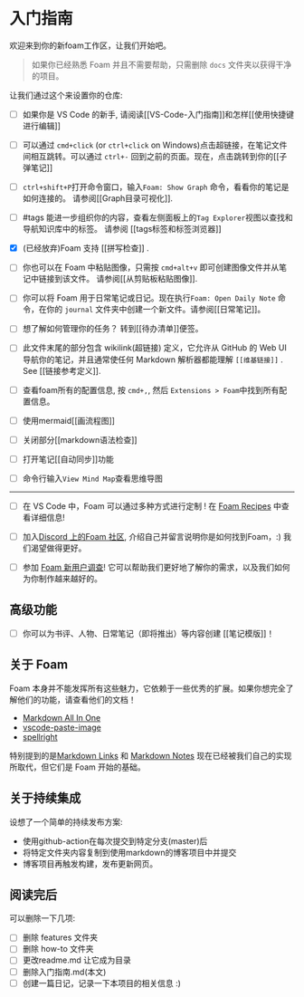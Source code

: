 # 入门指南

欢迎来到你的新foam工作区，让我们开始吧。

> 如果你已经熟悉 Foam 并且不需要帮助，只需删除 `docs` 文件夹以获得干净的项目。

让我们通过这个来设置你的仓库:

- [ ] 如果你是 VS Code 的新手, 请阅读[[VS-Code-入门指南]]和怎样[[使用快捷键进行编辑]]

- [ ] 可以通过 `cmd+click` (or `ctrl+click` on Windows)点击超链接，在笔记文件间相互跳转。可以通过 `ctrl+-` 回到之前的页面。现在，点击跳转到你的[[子弹笔记]]

- [ ] `ctrl+shift+P`打开命令窗口，输入`Foam: Show Graph` 命令，看看你的笔记是如何连接的。 请参阅[[Graph目录可视化]].

- [ ] #tags 能进一步组织你的内容，查看左侧面板上的`Tag Explorer`视图以查找和导航知识库中的标签。 请参阅 [[tags标签和标签浏览器]]

- [x] (已经放弃)Foam 支持 [[拼写检查]] .

- [ ] 你也可以在 Foam 中粘贴图像，只需按 `cmd+alt+v` 即可创建图像文件并从笔记中链接到该文件。 请参阅[[从剪贴板粘贴图像]].

- [ ] 你可以将 Foam 用于日常笔记或日记。现在执行`Foam: Open Daily Note` 命令，在你的 `journal` 文件夹中创建一个新文件。请参阅[[日常笔记]]。

- [ ] 想了解如何管理你的任务？ 转到[[待办清单]]便签。

- [ ] 此文件末尾的部分包含 wikilink(超链接) 定义，它允许从 GitHub 的 Web UI 导航你的笔记，并且通常使任何 Markdown 解析器都能理解 `[[维基链接]]` . See [[链接参考定义]].

- [ ] 查看foam所有的配置信息, 按 `cmd+,`, 然后 `Extensions > Foam`中找到所有配置信息。

- [ ] 使用mermaid[[画流程图]]

- [ ] 关闭部分[[markdown语法检查]]

- [ ] 打开笔记[[自动同步]]功能

- [ ] 命令行输入`View Mind Map`查看思维导图

---

- [ ] 在 VS Code 中，Foam 可以通过多种方式进行定制 ! 在 [Foam Recipes](https://foambubble.github.io/foam/recipes/recipes) 中查看详细信息!

- [ ] 加入[Discord 上的Foam 社区](https://foambubble.github.io/join-discord/e), 介绍自己并留言说明你是如何找到Foam，:) 我们渴望做得更好。

- [ ] 参加 [Foam 新用户调查](http://foambubble.github.io/welcome-survey/e)! 它可以帮助我们更好地了解你的需求，以及我们如何为你制作越来越好的。

## 高级功能

- [ ] 你可以为书评、人物、日常笔记（即将推出）等内容创建 [[笔记模版]]！

## 关于 Foam

Foam 本身并不能发挥所有这些魅力，它依赖于一些优秀的扩展。如果你想完全了解他们的功能，请查看他们的文档！

- [Markdown All In One](https://marketplace.visualstudio.com/items?itemName=yzhang.markdown-all-in-one)
- [vscode-paste-image](https://github.com/mushanshitiancai/vscode-paste-image)
- [spellright](https://marketplace.visualstudio.com/items?itemName=ban.spellright)

特别提到的是[Markdown Links](https://marketplace.visualstudio.com/items?itemName=tchayen.markdown-links) 和 [Markdown Notes](https://marketplace.visualstudio.com/items?itemName=kortina.vscode-markdown-notes) 现在已经被我们自己的实现所取代，但它们是 Foam 开始的基础。

## 关于持续集成

设想了一个简单的持续发布方案:

- 使用github-action在每次提交到特定分支(master)后
- 将特定文件夹内容复制到使用markdown的博客项目中并提交
- 博客项目再触发构建，发布更新网页。

## 阅读完后

可以删除一下几项:

- [ ] 删除 features 文件夹
- [ ] 删除 how-to 文件夹
- [ ] 更改readme.md 让它成为目录
- [ ] 删除入门指南.md(本文)
- [ ] 创建一篇日记，记录一下本项目的相关信息 :)
